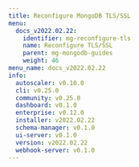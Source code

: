 ```yaml
---
title: Reconfigure MongoDB TLS/SSL
menu:
  docs_v2022.02.22:
    identifier: mg-reconfigure-tls
    name: Reconfigure TLS/SSL
    parent: mg-mongodb-guides
    weight: 46
menu_name: docs_v2022.02.22
info:
  autoscaler: v0.10.0
  cli: v0.25.0
  community: v0.25.0
  dashboard: v0.1.0
  enterprise: v0.12.0
  installer: v2022.02.22
  schema-manager: v0.1.0
  ui-server: v0.1.0
  version: v2022.02.22
  webhook-server: v0.1.0
---
```


